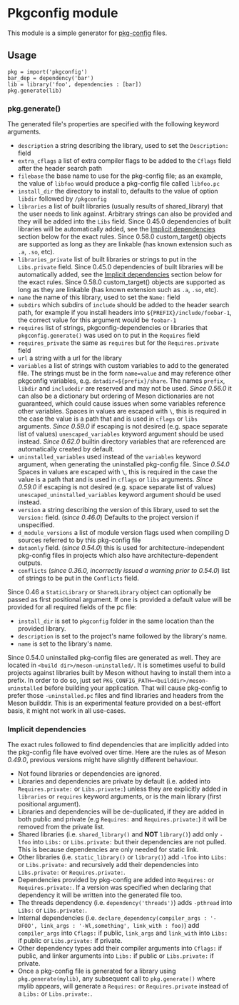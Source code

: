 # Pkgconfig module

This module is a simple generator for
[pkg-config](https://pkg-config.freedesktop.org/) files.

## Usage

```meson
pkg = import('pkgconfig')
bar_dep = dependency('bar')
lib = library('foo', dependencies : [bar])
pkg.generate(lib)
```

### pkg.generate()

The generated file's properties are specified with the following
keyword arguments.

- `description` a string describing the library, used to set the `Description:` field
- `extra_cflags` a list of extra compiler flags to be added to the
  `Cflags` field after the header search path
- `filebase` the base name to use for the pkg-config file; as an
  example, the value of `libfoo` would produce a pkg-config file called
  `libfoo.pc`
- `install_dir` the directory to install to, defaults to the value of
  option `libdir` followed by `/pkgconfig`
- `libraries` a list of built libraries (usually results of
  shared_library) that the user needs to link against. Arbitrary strings can
  also be provided and they will be added into the `Libs` field. Since 0.45.0
  dependencies of built libraries will be automatically added, see the
  [Implicit dependencies](#implicit-dependencies) section below for the exact
  rules. Since 0.58.0 custom_target() objects are supported as long as they are
  linkable (has known extension such as `.a`, `.so`, etc).
- `libraries_private` list of built libraries or strings to put in the
  `Libs.private` field. Since 0.45.0 dependencies of built libraries will be
  automatically added, see the [Implicit dependencies](#implicit-dependencies)
  section below for the exact rules. Since 0.58.0 custom_target() objects are
  supported as long as they are linkable (has known extension such as `.a`,
  `.so`, etc).
- `name` the name of this library, used to set the `Name:` field
- `subdirs` which subdirs of `include` should be added to the header
  search path, for example if you install headers into
  `${PREFIX}/include/foobar-1`, the correct value for this argument
  would be `foobar-1`
- `requires` list of strings, pkgconfig-dependencies or libraries that
   `pkgconfig.generate()` was used on to put in the `Requires` field
- `requires_private` the same as `requires` but for the `Requires.private` field
- `url` a string with a url for the library
- `variables` a list of strings with custom variables to add to the
  generated file. The strings must be in the form `name=value` and may
  reference other pkgconfig variables,
  e.g. `datadir=${prefix}/share`. The names `prefix`, `libdir` and
  `includedir` are reserved and may not be used. *Since 0.56.0* it can also be a
  dictionary but ordering of Meson dictionaries are not guaranteed, which could
  cause issues when some variables reference other variables.
  Spaces in values are escaped with `\`, this is required in the case the value is
  a path that and is used in `cflags` or `libs` arguments. *Since 0.59.0* if
  escaping is not desired (e.g. space separate list of values) `unescaped_variables`
  keyword argument should be used instead. *Since 0.62.0* builtin directory variables
  that are referenced are automatically created by default.
- `uninstalled_variables` used instead of the `variables` keyword argument, when
  generating the uninstalled pkg-config file. Since *0.54.0*
  Spaces in values are escaped with `\`, this is required in the case the value is
  a path that and is used in `cflags` or `libs` arguments. *Since 0.59.0* if
  escaping is not desired (e.g. space separate list of values)
  `unescaped_uninstalled_variables` keyword argument should be used instead.
- `version` a string describing the version of this library, used to set the
  `Version:` field. (*since 0.46.0*) Defaults to the project version if unspecified.
- `d_module_versions` a list of module version flags used when compiling
   D sources referred to by this pkg-config file
- `dataonly` field. (*since 0.54.0*) this is used for architecture-independent
   pkg-config files in projects which also have architecture-dependent outputs.
- `conflicts` (*since 0.36.0, incorrectly issued a warning prior to 0.54.0*) list of strings to be put in the `Conflicts` field.

Since 0.46 a `StaticLibrary` or `SharedLibrary` object can optionally
be passed as first positional argument. If one is provided a default
value will be provided for all required fields of the pc file:
- `install_dir` is set to `pkgconfig` folder in the same location than the provided library.
- `description` is set to the project's name followed by the library's name.
- `name` is set to the library's name.

Since 0.54.0 uninstalled pkg-config files are generated as well. They
are located in `<build dir>/meson-uninstalled/`. It is sometimes
useful to build projects against libraries built by Meson without
having to install them into a prefix. In order to do so, just set
`PKG_CONFIG_PATH=<builddir>/meson-uninstalled` before building your
application. That will cause pkg-config to prefer those
`-uninstalled.pc` files and find libraries and headers from the Meson
builddir. This is an experimental feature provided on a best-effort
basis, it might not work in all use-cases.

### Implicit dependencies

The exact rules followed to find dependencies that are implicitly
added into the pkg-config file have evolved over time. Here are the
rules as of Meson *0.49.0*, previous versions might have slightly
different behaviour.

- Not found libraries or dependencies are ignored.
- Libraries and dependencies are private by default (i.e. added into
  `Requires.private:` or `Libs.private:`) unless they are explicitly added in
  `libraries` or `requires` keyword arguments, or is the main library (first
  positional argument).
- Libraries and dependencies will be de-duplicated, if they are added in both
  public and private (e.g `Requires:` and `Requires.private:`) it will be removed
  from the private list.
- Shared libraries (i.e. `shared_library()` and **NOT** `library()`) add only
  `-lfoo` into `Libs:` or `Libs.private:` but their dependencies are not pulled.
  This is because dependencies are only needed for static link.
- Other libraries (i.e. `static_library()` or `library()`) add `-lfoo` into `Libs:`
  or `Libs.private:` and recursively add their dependencies into `Libs.private:` or
  `Requires.private:`.
- Dependencies provided by pkg-config are added into `Requires:` or
  `Requires.private:`. If a version was specified when declaring that dependency
  it will be written into the generated file too.
- The threads dependency (i.e. `dependency('threads')`) adds `-pthread` into
  `Libs:` or `Libs.private:`.
- Internal dependencies (i.e.
  `declare_dependency(compiler_args : '-DFOO', link_args : '-Wl,something', link_with : foo)`)
  add `compiler_args` into `Cflags:` if public, `link_args` and `link_with` into
  `Libs:` if public or `Libs.private:` if private.
- Other dependency types add their compiler arguments into `Cflags:` if public,
  and linker arguments into `Libs:` if public or `Libs.private:` if private.
- Once a pkg-config file is generated for a library using `pkg.generate(mylib)`,
  any subsequent call to `pkg.generate()` where mylib appears, will generate a
  `Requires:` or `Requires.private` instead of a `Libs:` or `Libs.private:`.
